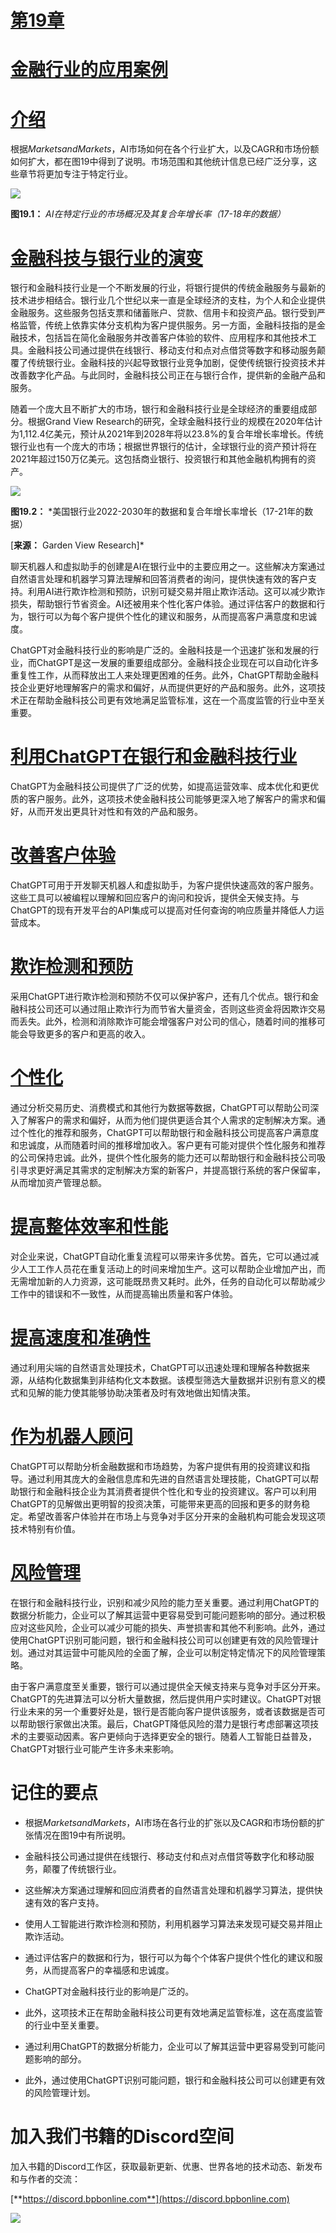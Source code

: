 # [第19章](toc.xhtml#c19)

# [金融行业的应用案例](toc.xhtml#c19)

# [介绍](toc.xhtml#s151a)

根据*MarketsandMarkets*，AI市场如何在各个行业扩大，以及CAGR和市场份额如何扩大，都在图19中得到了说明。市场范围和其他统计信息已经广泛分享，这些章节将更加专注于特定行业。

![](images/Figure-19.1.jpg)

**图19.1：** *AI在特定行业的市场概况及其复合年增长率（17-18年的数据）*

# [金融科技与银行业的演变](toc.xhtml#s152a)

银行和金融科技行业是一个不断发展的行业，将银行提供的传统金融服务与最新的技术进步相结合。银行业几个世纪以来一直是全球经济的支柱，为个人和企业提供金融服务。这些服务包括支票和储蓄账户、贷款、信用卡和投资产品。银行受到严格监管，传统上依靠实体分支机构为客户提供服务。另一方面，金融科技指的是金融技术，包括旨在简化金融服务并改善客户体验的软件、应用程序和其他技术工具。金融科技公司通过提供在线银行、移动支付和点对点借贷等数字和移动服务颠覆了传统银行业。金融科技的兴起导致银行业竞争加剧，促使传统银行投资技术并改善数字化产品。与此同时，金融科技公司正在与银行合作，提供新的金融产品和服务。

随着一个庞大且不断扩大的市场，银行和金融科技行业是全球经济的重要组成部分。根据Grand View Research的研究，全球金融科技行业的规模在2020年估计为1,112.4亿美元，预计从2021年到2028年将以23.8%的复合年增长率增长。传统银行业也有一个庞大的市场；根据世界银行的估计，全球银行业的资产预计将在2021年超过150万亿美元。这包括商业银行、投资银行和其他金融机构拥有的资产。

![](images/Figure-19.2.jpg)

**图19.2：** *美国银行业2022-2030年的数据和复合年增长率增长（17-21年的数据）

[**来源：** Garden View Research]*

聊天机器人和虚拟助手的创建是AI在银行业中的主要应用之一。这些解决方案通过自然语言处理和机器学习算法理解和回答消费者的询问，提供快速有效的客户支持。利用AI进行欺诈检测和预防，识别可疑交易并阻止欺诈活动。这可以减少欺诈损失，帮助银行节省资金。AI还被用来个性化客户体验。通过评估客户的数据和行为，银行可以为每个客户提供个性化的建议和服务，从而提高客户满意度和忠诚度。

ChatGPT对金融科技行业的影响是广泛的。金融科技是一个迅速扩张和发展的行业，而ChatGPT是这一发展的重要组成部分。金融科技企业现在可以自动化许多重复性工作，从而释放出工人来处理更困难的任务。此外，ChatGPT帮助金融科技企业更好地理解客户的需求和偏好，从而提供更好的产品和服务。此外，这项技术正在帮助金融科技公司更有效地满足监管标准，这在一个高度监管的行业中至关重要。

# [利用ChatGPT在银行和金融科技行业](toc.xhtml#s153a)

ChatGPT为金融科技公司提供了广泛的优势，如提高运营效率、成本优化和更优质的客户服务。此外，这项技术使金融科技公司能够更深入地了解客户的需求和偏好，从而开发出更具针对性和有效的产品和服务。

# [改善客户体验](toc.xhtml#s154a)

ChatGPT可用于开发聊天机器人和虚拟助手，为客户提供快速高效的客户服务。这些工具可以被编程以理解和回应客户的询问和投诉，提供全天候支持。与ChatGPT的现有开发平台的API集成可以提高对任何查询的响应质量并降低人力运营成本。

# [欺诈检测和预防](toc.xhtml#s155a)

采用ChatGPT进行欺诈检测和预防不仅可以保护客户，还有几个优点。银行和金融科技公司还可以通过阻止欺诈行为而节省大量资金，否则这些资金将因欺诈交易而丢失。此外，检测和消除欺诈可能会增强客户对公司的信心，随着时间的推移可能会导致更多的客户和更高的收入。

# [个性化](toc.xhtml#s156a)

通过分析交易历史、消费模式和其他行为数据等数据，ChatGPT可以帮助公司深入了解客户的需求和偏好，从而为他们提供更适合其个人需求的定制解决方案。通过个性化的推荐和服务，ChatGPT可以帮助银行和金融科技公司提高客户满意度和忠诚度，从而随着时间的推移增加收入。客户更有可能对提供个性化服务和推荐的公司保持忠诚。此外，提供个性化服务的能力还可以帮助银行和金融科技公司吸引寻求更好满足其需求的定制解决方案的新客户，并提高银行系统的客户保留率，从而增加资产管理总额。

# [提高整体效率和性能](toc.xhtml#s157a)

对企业来说，ChatGPT自动化重复流程可以带来许多优势。首先，它可以通过减少人工工作人员花在重复活动上的时间来增加生产。这可以帮助企业增加产出，而无需增加新的人力资源，这可能既昂贵又耗时。此外，任务的自动化可以帮助减少工作中的错误和不一致性，从而提高输出质量和客户体验。

# [提高速度和准确性](toc.xhtml#s158a)

通过利用尖端的自然语言处理技术，ChatGPT可以迅速处理和理解各种数据来源，从结构化数据集到非结构化文本数据。该模型筛选大量数据并识别有意义的模式和见解的能力使其能够协助决策者及时有效地做出知情决策。

# [作为机器人顾问](toc.xhtml#s159a)

ChatGPT可以帮助分析金融数据和市场趋势，为客户提供有用的投资建议和指导。通过利用其庞大的金融信息库和先进的自然语言处理技能，ChatGPT可以帮助银行和金融科技企业为其消费者提供个性化和专业的投资建议。客户可以利用ChatGPT的见解做出更明智的投资决策，可能带来更高的回报和更多的财务稳定。希望改善客户体验并在市场上与竞争对手区分开来的金融机构可能会发现这项技术特别有价值。

# [风险管理](toc.xhtml#s160a)

在银行和金融科技行业，识别和减少风险的能力至关重要。通过利用ChatGPT的数据分析能力，企业可以了解其运营中更容易受到可能问题影响的部分。通过积极应对这些风险，企业可以减少可能的损失、声誉损害和其他不利影响。此外，通过使用ChatGPT识别可能问题，银行和金融科技公司可以创建更有效的风险管理计划。通过对其运营中可能风险的全面了解，企业可以制定特定情况下的风险管理策略。

由于客户满意度至关重要，银行可以通过提供全天候支持来与竞争对手区分开来。ChatGPT的先进算法可以分析大量数据，然后提供用户实时建议。ChatGPT对银行业未来的另一个重要好处是，银行是否能向客户提供该服务，或者该数据是否可以帮助银行家做出决策。最后，ChatGPT降低风险的潜力是银行考虑部署这项技术的主要驱动因素。客户更倾向于选择更安全的银行。随着人工智能日益普及，ChatGPT对银行业可能产生许多未来影响。

# 记住的要点

+   根据*MarketsandMarkets*，AI市场在各行业的扩张以及CAGR和市场份额的扩张情况在图19中有所说明。

+   金融科技公司通过提供在线银行、移动支付和点对点借贷等数字化和移动服务，颠覆了传统银行业。

+   这些解决方案通过理解和回应消费者的自然语言处理和机器学习算法，提供快速有效的客户支持。

+   使用人工智能进行欺诈检测和预防，利用机器学习算法来发现可疑交易并阻止欺诈活动。

+   通过评估客户的数据和行为，银行可以为每个个体客户提供个性化的建议和服务，从而提高客户的幸福感和忠诚度。

+   ChatGPT对金融科技行业的影响是广泛的。

+   此外，这项技术正在帮助金融科技公司更有效地满足监管标准，这在高度监管的行业中至关重要。

+   通过利用ChatGPT的数据分析能力，企业可以了解其运营中更容易受到可能问题影响的部分。

+   此外，通过使用ChatGPT识别可能问题，银行和金融科技公司可以创建更有效的风险管理计划。

# 加入我们书籍的Discord空间

加入书籍的Discord工作区，获取最新更新、优惠、世界各地的技术动态、新发布和与作者的交流：

[**https://discord.bpbonline.com**](https://discord.bpbonline.com)

![](images/dis.jpg)
